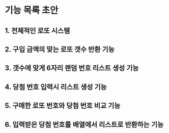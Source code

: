 

# 기능 목록 초안

## 1. 전체적인 로또 시스템

## 2. 구입 금액의 맞는 로또 갯수 반환 기능

## 3. 갯수에 맞게 6자리 랜덤 번호 리스트 생성 기능

## 4. 당첨 번호 입력시 리스트 생성 기능 

## 5. 구매한 로또 번호와 당첨 번호 비교 기능

## 6. 입력받은 당첨 번호를 배열에서 리스트로 반환하는 기능
